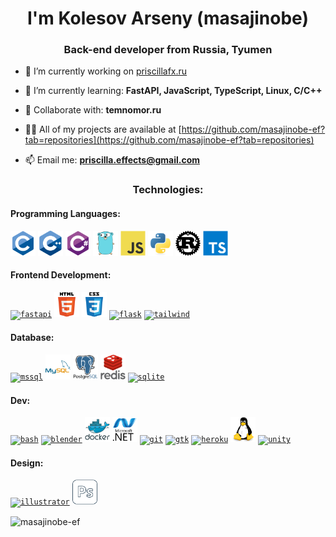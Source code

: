 <h1 align="center">I'm Kolesov Arseny (masajinobe)</h1>
<h3 align="center">Back-end developer from Russia, Tyumen</h3>

- 🔭 I’m currently working on [priscillafx.ru](https://github.com/masajinobe-ef/priscillafx-website)

- 🌱 I’m currently learning: **FastAPI, JavaScript, TypeScript, Linux, C/C++**

- 👯 Collaborate with: **temnomor.ru**

- 👨‍💻 All of my projects are available at [https://github.com/masajinobe-ef?tab=repositories](https://github.com/masajinobe-ef?tab=repositories)

- 📫 Email me: **priscilla.effects@gmail.com**



<h3 align="center">Technologies:</h3>

<h4 align="left">Programming Languages:</h4>
<p align="left"> 
<a href="https://www.cprogramming.com/" target="_blank" rel="noreferrer">
<code><img src="https://raw.githubusercontent.com/devicons/devicon/master/icons/c/c-original.svg" alt="c" width="40" height="40"/></code></a>
<a href="https://www.w3schools.com/cpp/" target="_blank" rel="noreferrer">
<code><img src="https://raw.githubusercontent.com/devicons/devicon/master/icons/cplusplus/cplusplus-original.svg" alt="cplusplus" width="40" height="40"/></code></a>
<a href="https://www.w3schools.com/cs/" target="_blank" rel="noreferrer">
<code><img src="https://raw.githubusercontent.com/devicons/devicon/master/icons/csharp/csharp-original.svg" alt="csharp" width="40" height="40"/></code></a>
<a href="https://golang.org" target="_blank" rel="noreferrer">
<code><img src="https://raw.githubusercontent.com/devicons/devicon/master/icons/go/go-original.svg" alt="go" width="40" height="40"/></code></a>
<a href="https://developer.mozilla.org/en-US/docs/Web/JavaScript" target="_blank" rel="noreferrer">
<code><img src="https://raw.githubusercontent.com/devicons/devicon/master/icons/javascript/javascript-original.svg" alt="javascript" width="40" height="40"/></code></a>
<a href="https://www.python.org" target="_blank" rel="noreferrer">
<code><img src="https://raw.githubusercontent.com/devicons/devicon/master/icons/python/python-original.svg" alt="python" width="40" height="40"/></code></a>
<a href="https://www.rust-lang.org" target="_blank" rel="noreferrer">
<code><img src="https://raw.githubusercontent.com/devicons/devicon/master/icons/rust/rust-original.svg" alt="rust" width="40" height="40"/></code></a>
<a href="https://www.typescriptlang.org/" target="_blank" rel="noreferrer">
<code><img src="https://raw.githubusercontent.com/devicons/devicon/master/icons/typescript/typescript-original.svg" alt="typescript" width="40" height="40"/></code></a>
</p>

<h4 align="left">Frontend Development:</h4>
<p align="left">
<a href="https://fastapi.tiangolo.com/" target="_blank" rel="noreferrer">
<code><img src="https://fastapi.tiangolo.com/img/icon-white.svg" alt="fastapi" width="40" height="40"/></code></a>
<a href="https://www.w3.org/html/" target="_blank" rel="noreferrer">
<code><img src="https://raw.githubusercontent.com/devicons/devicon/master/icons/html5/html5-original-wordmark.svg" alt="html5" width="40" height="40"/></code></a>
<a href="https://www.w3schools.com/css/" target="_blank" rel="noreferrer">
<code><img src="https://raw.githubusercontent.com/devicons/devicon/master/icons/css3/css3-original-wordmark.svg" alt="css3" width="40" height="40"/></code></a>
<a href="https://flask.palletsprojects.com/" target="_blank" rel="noreferrer">
<code><img src="https://www.vectorlogo.zone/logos/pocoo_flask/pocoo_flask-icon.svg" alt="flask" width="40" height="40"/></code></a>
<a href="https://tailwindcss.com/" target="_blank" rel="noreferrer">
<code><img src="https://www.vectorlogo.zone/logos/tailwindcss/tailwindcss-icon.svg" alt="tailwind" width="40" height="40"/></code></a>
</p>

<h4 align="left">Database:</h4>
<p align="left">
<a href="https://www.microsoft.com/en-us/sql-server" target="_blank" rel="noreferrer">
<code><img src="https://www.svgrepo.com/show/303229/microsoft-sql-server-logo.svg" alt="mssql" width="40" height="40"/></code></a>
<a href="https://www.mysql.com/" target="_blank" rel="noreferrer">
<code><img src="https://raw.githubusercontent.com/devicons/devicon/master/icons/mysql/mysql-original-wordmark.svg" alt="mysql" width="40" height="40"/></code></a>
<a href="https://www.postgresql.org" target="_blank" rel="noreferrer">
<code><img src="https://raw.githubusercontent.com/devicons/devicon/master/icons/postgresql/postgresql-original-wordmark.svg" alt="postgresql" width="40" height="40"/></code></a>
<a href="https://redis.io" target="_blank" rel="noreferrer">
<code><img src="https://raw.githubusercontent.com/devicons/devicon/master/icons/redis/redis-original-wordmark.svg" alt="redis" width="40" height="40"/></code></a>
<a href="https://www.sqlite.org/" target="_blank" rel="noreferrer">
<code><img src="https://www.vectorlogo.zone/logos/sqlite/sqlite-icon.svg" alt="sqlite" width="40" height="40"/></code></a>
</p>

<h4 align="left">Dev:</h4>
<p align="left">
<a href="https://www.gnu.org/software/bash/" target="_blank" rel="noreferrer">
<code><img src="https://www.vectorlogo.zone/logos/gnu_bash/gnu_bash-icon.svg" alt="bash" width="40" height="40"/></code></a>
<a href="https://www.blender.org/" target="_blank" rel="noreferrer">
<code><img src="https://download.blender.org/branding/community/blender_community_badge_white.svg" alt="blender" width="40" height="40"/></code></a>
<a href="https://www.docker.com/" target="_blank" rel="noreferrer">
<code><img src="https://raw.githubusercontent.com/devicons/devicon/master/icons/docker/docker-original-wordmark.svg" alt="docker" width="40" height="40"/></code></a>
<a href="https://dotnet.microsoft.com/" target="_blank" rel="noreferrer">
<code><img src="https://raw.githubusercontent.com/devicons/devicon/master/icons/dot-net/dot-net-original-wordmark.svg" alt="dotnet" width="40" height="40"/></code></a>
<a href="https://git-scm.com/" target="_blank" rel="noreferrer">
<code><img src="https://www.vectorlogo.zone/logos/git-scm/git-scm-icon.svg" alt="git" width="40" height="40"/></code></a>
<a href="https://www.gtk.org/" target="_blank" rel="noreferrer">
<code><img src="https://upload.wikimedia.org/wikipedia/commons/7/71/GTK_logo.svg" alt="gtk" width="40" height="40"/></code></a>
<a href="https://heroku.com" target="_blank" rel="noreferrer">
<code><img src="https://www.vectorlogo.zone/logos/heroku/heroku-icon.svg" alt="heroku" width="40" height="40"/></code></a>
<a href="https://www.linux.org/" target="_blank" rel="noreferrer">
<code><img src="https://raw.githubusercontent.com/devicons/devicon/master/icons/linux/linux-original.svg" alt="linux" width="40" height="40"/></code></a>
<a href="https://unity.com/" target="_blank" rel="noreferrer">
<code><img src="https://www.vectorlogo.zone/logos/unity3d/unity3d-icon.svg" alt="unity" width="40" height="40"/></code></a>
</p>

<h4 align="left">Design:</h4>
<p align="left">
<a href="https://www.adobe.com/in/products/illustrator.html" target="_blank" rel="noreferrer"> 
<code><img src="https://www.vectorlogo.zone/logos/adobe_illustrator/adobe_illustrator-icon.svg" alt="illustrator" width="40" height="40"/></code></a> 
<a href="https://www.photoshop.com/en" target="_blank" rel="noreferrer">
<code><img src="https://raw.githubusercontent.com/devicons/devicon/master/icons/photoshop/photoshop-line.svg" alt="photoshop" width="40" height="40"/></code></a>
</p>


<p><img align="left" src="https://github-readme-stats.vercel.app/api/top-langs?username=masajinobe-ef&show_icons=true&locale=en&layout=donut" alt="masajinobe-ef" /></p>
